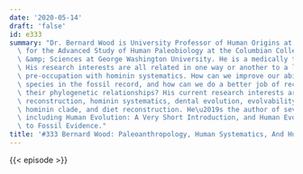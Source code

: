 ```yaml
---
date: '2020-05-14'
draft: 'false'
id: e333
summary: "Dr. Bernard Wood is University Professor of Human Origins at the Center\
  \ for the Advanced Study of Human Paleobiology at the Columbian College of Arts\
  \ &amp; Sciences at George Washington University. He is a medically trained paleoanthropologist.\
  \ His research interests are all related in one way or another to a long-standing\
  \ pre-occupation with hominin systematics. How can we improve our ability to recognize\
  \ species in the fossil record, and how can we do a better job of reconstructing\
  \ their phylogenetic relationships? His current research interests are phylogeny\
  \ reconstruction, hominin systematics, dental evolution, evolvability within the\
  \ hominin clade, and diet reconstruction. He\u2019s the author of several books,\
  \ including Human Evolution: A Very Short Introduction, and Human Evolution: A Guide\
  \ to Fossil Evidence."
title: '#333 Bernard Wood: Paleoanthropology, Human Systematics, And Human Evolution'
---
```

{{< episode >}}
